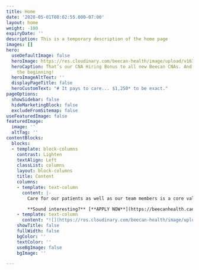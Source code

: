 ```yaml
---
title: Home
date: '2020-05-01T08:02:55.000-07:00'
layout: home
weight: -100
expiryDate: ''
description: This is a temporary description of the home page
images: []
hero:
  useDefaultImage: false
  heroImage: https://res.cloudinary.com/beecan-health/image/upload/v1615405928/HomeHero1.jpg
  heroCaption: That’s our CNA Hiring Bonus to all new Beecan CNAs. And that is just
    the beginning!
  heroImageAltText: ''
  displayPageTitle: false
  heroCustomText: "# It pays to care... $1,250* to be exact."
pageOptions:
  showSidebar: false
  hideMarketingBlock: false
  excludeFromSitemap: false
useFeaturedImage: false
featuredImage:
  image: ''
  altTag: ''
contentBlocks:
  blocks:
  - template: block-columns
    contrast: Lighten
    textAlign: Left
    classList: columns
    layout: block-columns
    title: Content
    columns:
    - template: text-column
      content: |-
        Care for our patients as well as our team members is a core value at Beecan and it's why we offer competitive compensation, benefit packages including 401k, continuing education and the opportunity for bonuses every month.

        **Sound interesting?** [**APPLY NOW**](https://beecanhealth.candidatecare.jobs/job_positions/browse_all)
    - template: text-column
      content: "![](https://res.cloudinary.com/beecan-health/image/upload/v1618507718/Beecan-Nurse_FNL-2_ny6ubs.jpg)"
    showTitle: false
    fullWidth: false
    bgColor: ''
    textColor: ''
    useBgImage: false
    bgImage: ''

---
```

